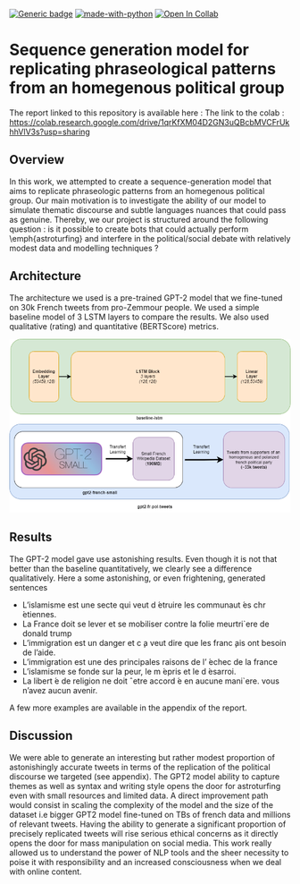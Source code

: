 [![Generic badge](https://img.shields.io/badge/ENSAE-ML%20for%20NLP-blue.svg)](https://shields.io/)
[![made-with-python](https://img.shields.io/badge/Made%20with-Python-red.svg)](#python) [![Open In Collab](https://colab.research.google.com/assets/colab-badge.svg)](https://colab.research.google.com/drive/1qrKfXM04D2GN3uQBcbMVCFrUkhhVlV3s?usp=sharing)

# Sequence generation model for replicating phraseological patterns from an homegenous political group

The report linked to this repository is available here :
The link to the colab : https://colab.research.google.com/drive/1qrKfXM04D2GN3uQBcbMVCFrUkhhVlV3s?usp=sharing

## Overview
In this work, we attempted to create a sequence-generation model that aims to replicate phraseologic patterns from an homegenous
political group. Our main motivation is to investigate the ability of our model to simulate thematic discourse and subtle languages nuances that could pass as genuine. Thereby, we our project is structured around the following question : is it possible to create bots that could actually perform \emph{astroturfing} and interfere in the political/social debate with relatively modest data and modelling techniques ?


## Architecture

The architecture we used is a pre-trained GPT-2 model that we fine-tuned on 30k French tweets from pro-Zemmour people. We used a simple baseline model of 3 LSTM layers to compare the results. We also used qualitative (rating) and quantitative (BERTScore) metrics.

![Alt text](img/models.png?raw=true "Architecture models")


## Results

The GPT-2 model gave use astonishing results. Even though it is not that better than the baseline quantitatively, we clearly see a difference qualitatively. 
Here a some astonishing, or even frightening, generated sentences

* L’islamisme est une secte qui veut d ́etruire les
communaut ́es chr ́etiennes.
* La France doit se lever et se mobiliser contre
la folie meurtri`ere de donald trump
* L’immigration est un danger et c ̧a veut dire
que les franc ̧ais ont besoin de l’aide.
* L’immigration est une des principales raisons
de l’ ́echec de la france
* L’islamisme se fonde sur la peur, le m ́epris et
le d ́esarroi.
* La libert ́e de religion ne doit ˆetre accord ́e en
aucune mani`ere. vous n’avez aucun avenir.

A few more examples are available in the appendix of the report.


## Discussion

We were able to generate an interesting but rather
modest proportion of astonishingly accurate
tweets in terms of the replication of the political
discourse we targeted (see appendix). The GPT2
model ability to capture themes as well as syntax
and writing style opens the door for astroturfing
even with small resources and limited data.
A direct improvement path would consist in
scaling the complexity of the model and the size
of the dataset i.e bigger GPT2 model fine-tuned
on TBs of french data and millions of relevant
tweets. Having the ability to generate a significant
proportion of precisely replicated tweets will rise
serious ethical concerns as it directly opens the
door for mass manipulation on social media. This
work really allowed us to understand the power of
NLP tools and the sheer necessity to poise it with
responsibility and an increased consciousness
when we deal with online content.
